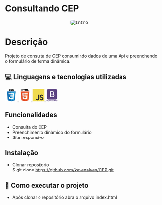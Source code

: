 # Consultando CEP

<p align="center">
  <kbd>
    <img width="650" style="border-radius: 5px" height="490" src="https://media.giphy.com/media/lkDUlm0dp7IJSnHQpK/giphy.gif" alt="Intro">
  </kbd>
  &nbsp;&nbsp;&nbsp;&nbsp;
  <kbd>
  </p>

# Descrição
Projeto de consulta de CEP consumindo dados de uma Api e preenchendo o formulário de forma dinâmica.

## 💻 Linguagens e tecnologias utilizadas
<p align="left"> <a href="https://www.w3schools.com/css/" target="_blank"> <img src="https://raw.githubusercontent.com/devicons/devicon/master/icons/css3/css3-original-wordmark.svg" alt="css3" width="40" height="40"/> </a> <a href="https://www.w3.org/html/" target="_blank"> <img src="https://raw.githubusercontent.com/devicons/devicon/master/icons/html5/html5-original-wordmark.svg" alt="html5" width="40" height="40"/> </a> <a href="https://developer.mozilla.org/en-US/docs/Web/JavaScript" target="_blank"> <img src="https://raw.githubusercontent.com/devicons/devicon/master/icons/javascript/javascript-original.svg" alt="javascript" width="40" height="40"/> </a> <a href="https://getbootstrap.com/" target="_blank"> <img src="https://raw.githubusercontent.com/devicons/devicon/9f4f5cdb393299a81125eb5127929ea7bfe42889/icons/bootstrap/bootstrap-plain-wordmark.svg" alt="bootstrap" width="40" height="40"/> </a></p>

## Funcionalidades
  - Consulta do CEP
  - Preenchimento dinâmico do formulário
  - Site responsivo
  
## Instalação
    
  - Clonar repositorio<br>
    $ git clone https://github.com/kevenalves/CEP.git

## 🏃 Como executar o projeto

  - Após clonar o repositório abra o arquivo index.html
